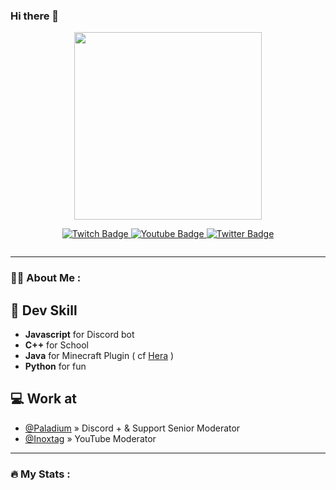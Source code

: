 ### Hi there 👋

<!--
**WhiteFox2232/WhiteFox2232** is a ✨ _special_ ✨ repository because its `README.md` (this file) appears on your GitHub profile.

Here are some ideas to get you started:

- 🔭 I’m currently working on ...
- 🌱 I’m currently learning ...
- 👯 I’m looking to collaborate on ...
- 🤔 I’m looking for help with ...
- 💬 Ask me about ...
- 📫 How to reach me: ...
- 😄 Pronouns: ...
- ⚡ Fun fact: ...
-->
<div id="header" align="center">
  <img src="https://media.giphy.com/media/IgDC5yl5uyjKw/giphy.gif" width="300"/>
  <p> </p>
</div>

<div align="center" id="badges">
  <a href="https://www.twitch.tv/whitefox2232" target="_blank" >
    <img src="https://img.shields.io/badge/Twitch-purple?style=for-the-badge&logo=Twitch&logoColor=white" alt="Twitch Badge"/>
  </a>
  <a href="https://www.youtube.com/channel/UCRSfNtmAmikEx3CKsKgfL-w" target="_blank" >
    <img src="https://img.shields.io/badge/YouTube-red?style=for-the-badge&logo=youtube&logoColor=white" alt="Youtube Badge"/>
  </a>
  <a href="https://twitter.com/WhiteFoxOff" target="_blank" >
    <img src="https://img.shields.io/badge/Twitter-blue?style=for-the-badge&logo=twitter&logoColor=white" alt="Twitter Badge"/>
  </a>
</div>

<p align="center">
  <img src="https://komarev.com/ghpvc/?username=whitefox2232&style=flat-square&color=blue" alt=""/> 
</a>

---

### :man_technologist: About Me :

## 📡 Dev Skill
- **Javascript** for Discord bot
- **C++** for School
- **Java** for Minecraft Plugin ( cf [Hera](https://github.com/WhiteFox2232/Hera) )
- **Python** for fun

## 💻 Work at
- [@Paladium](https://discord.gg/paladium) » Discord + & Support Senior Moderator
- [@Inoxtag](https://www.youtube.com/channel/UCL9aTJb0ur4sovxcppAopEw) » YouTube Moderator

---

### :fire: My Stats :

<p align="center">
  <img src="https://github-readme-streak-stats.herokuapp.com/?user=whitefox2232" alt=""/> 
</a>

<p align="center">
  <img src="https://github-readme-stats.vercel.app/api/top-langs/?username=whitefox2232&layout=compact&theme=vision-friendly-dark" alt=""/>
</a>





